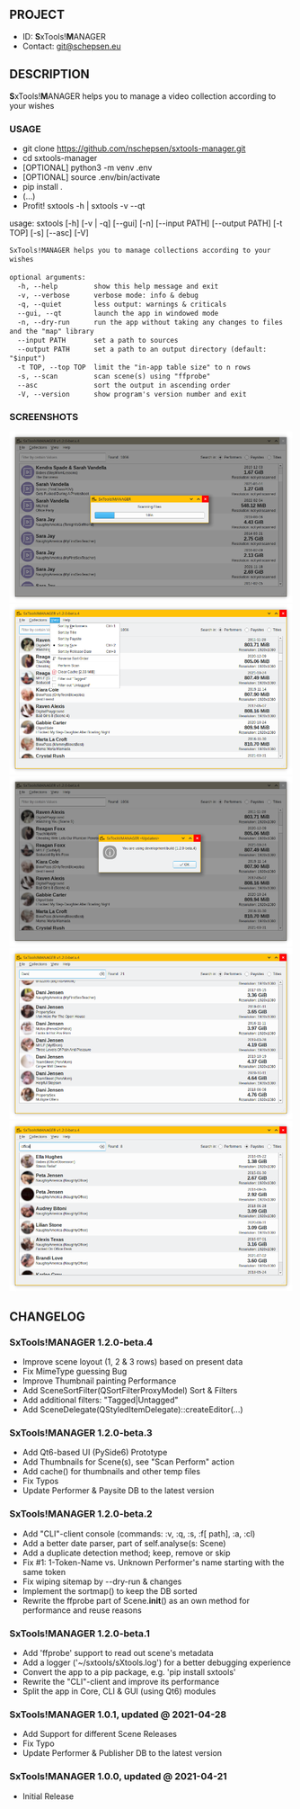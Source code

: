 ## PROJECT ##

* ID: **S**xTools!**M**ANAGER
* Contact: git@schepsen.eu

## DESCRIPTION ##

**S**xTools!**M**ANAGER helps you to manage a video collection according to your wishes

### USAGE ###

* git clone https://github.com/nschepsen/sxtools-manager.git
* cd sxtools-manager
* [OPTIONAL] python3 -m venv .env
* [OPTIONAL] source .env/bin/activate
* pip install .
* (...)
* Profit! sxtools -h | sxtools -v --qt

usage: sxtools [-h] [-v | -q] [--gui] [-n] [--input PATH] [--output PATH] [-t TOP] [-s] [--asc] [-V]

```
SxTools!MANAGER helps you to manage collections according to your wishes

optional arguments:
  -h, --help         show this help message and exit
  -v, --verbose      verbose mode: info & debug
  -q, --quiet        less output: warnings & criticals
  --gui, --qt        launch the app in windowed mode
  -n, --dry-run      run the app without taking any changes to files and the "map" library
  --input PATH       set a path to sources
  --output PATH      set a path to an output directory (default: "$input")
  -t TOP, --top TOP  limit the "in-app table size" to n rows
  -s, --scan         scan scene(s) using "ffprobe"
  --asc              sort the output in ascending order
  -V, --version      show program's version number and exit
```
### SCREENSHOTS ###

![Version 1.2.0-beta.4](images/v1.2.0-beta.4-0.png)
![Version 1.2.0-beta.4](images/v1.2.0-beta.4-1.png)
![Version 1.2.0-beta.4](images/v1.2.0-beta.4-2.png)
![Version 1.2.0-beta.4](images/v1.2.0-beta.4-3.png)
![Version 1.2.0-beta.4](images/v1.2.0-beta.4-4.png)

## CHANGELOG ##

### SxTools!MANAGER 1.2.0-beta.4 ###

* Improve scene loyout (1, 2 & 3 rows) based on present data
* Fix MimeType guessing Bug
* Improve Thumbnail painting Performance
* Add SceneSortFilter(QSortFilterProxyModel) Sort & Filters
* Add additional filters: "Tagged|Untagged"
* Add SceneDelegate(QStyledItemDelegate)::createEditor(...)

### SxTools!MANAGER 1.2.0-beta.3 ###

* Add Qt6-based UI (PySide6) Prototype
* Add Thumbnails for Scene(s), see "Scan Perform" action
* Add cache() for thumbnails and other temp files
* Fix Typos
* Update Performer & Paysite DB to the latest version

### SxTools!MANAGER 1.2.0-beta.2 ###

* Add "CLI"-client console (commands: :v, :q, :s, :f[ path], :a, :cl)
* Add a better date parser, part of self.analyse(s: Scene)
* Add a duplicate detection method; keep, remove or skip
* Fix #1: 1-Token-Name vs. Unknown Performer's name starting with the same token
* Fix wiping sitemap by --dry-run & changes
* Implement the sortmap() to keep the DB sorted
* Rewrite the ffprobe part of Scene.__init__() as an own method for performance and reuse reasons

### SxTools!MANAGER 1.2.0-beta.1 ###

* Add 'ffprobe' support to read out scene's metadata
* Add a logger ('~/sxtools/sXtools.log') for a better debugging experience
* Convert the app to a pip package, e.g. 'pip install sxtools'
* Rewrite the "CLI"-client and improve its performance
* Split the app in Core, CLI & GUI (using Qt6) modules

### SxTools!MANAGER 1.0.1, updated @ 2021-04-28 ###

* Add Support for different Scene Releases
* Fix Typo
* Update Performer & Publisher DB to the latest version

### SxTools!MANAGER 1.0.0, updated @ 2021-04-21 ###

* Initial Release
